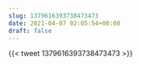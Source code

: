 ```yaml
---
slug: 1379616393738473473
date: 2021-04-07 02:05:54+00:00
draft: false
---
```


{{< tweet 1379616393738473473 >}}
